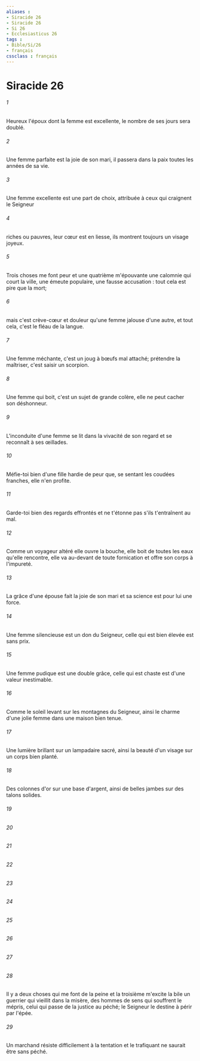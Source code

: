 ```yaml
---
aliases : 
- Siracide 26
- Siracide 26
- Si 26
- Ecclesiasticus 26
tags : 
- Bible/Si/26
- français
cssclass : français
---
```


# Siracide 26

###### 1
Heureux l'époux dont la femme est excellente, le nombre de ses jours sera doublé.
###### 2
Une femme parfaite est la joie de son mari, il passera dans la paix toutes les années de sa vie.
###### 3
Une femme excellente est une part de choix, attribuée à ceux qui craignent le Seigneur
###### 4
riches ou pauvres, leur cœur est en liesse, ils montrent toujours un visage joyeux.
###### 5
Trois choses me font peur et une quatrième m'épouvante une calomnie qui court la ville, une émeute populaire, une fausse accusation : tout cela est pire que la mort;
###### 6
mais c'est crève-cœur et douleur qu'une femme jalouse d'une autre, et tout cela, c'est le fléau de la langue.
###### 7
Une femme méchante, c'est un joug à bœufs mal attaché; prétendre la maîtriser, c'est saisir un scorpion.
###### 8
Une femme qui boit, c'est un sujet de grande colère, elle ne peut cacher son déshonneur.
###### 9
L'inconduite d'une femme se lit dans la vivacité de son regard et se reconnaît à ses œillades.
###### 10
Méfie-toi bien d'une fille hardie de peur que, se sentant les coudées franches, elle n'en profite.
###### 11
Garde-toi bien des regards effrontés et ne t'étonne pas s'ils t'entraînent au mal.
###### 12
Comme un voyageur altéré elle ouvre la bouche, elle boit de toutes les eaux qu'elle rencontre, elle va au-devant de toute fornication et offre son corps à l'impureté.
###### 13
La grâce d'une épouse fait la joie de son mari et sa science est pour lui une force.
###### 14
Une femme silencieuse est un don du Seigneur, celle qui est bien élevée est sans prix.
###### 15
Une femme pudique est une double grâce, celle qui est chaste est d'une valeur inestimable.
###### 16
Comme le soleil levant sur les montagnes du Seigneur, ainsi le charme d'une jolie femme dans une maison bien tenue.
###### 17
Une lumière brillant sur un lampadaire sacré, ainsi la beauté d'un visage sur un corps bien planté.
###### 18
Des colonnes d'or sur une base d'argent, ainsi de belles jambes sur des talons solides.
###### 19

###### 20

###### 21

###### 22

###### 23

###### 24

###### 25

###### 26

###### 27

###### 28
Il y a deux choses qui me font de la peine et la troisième m'excite la bile un guerrier qui vieillit dans la misère, des hommes de sens qui souffrent le mépris, celui qui passe de la justice au péché; le Seigneur le destine à périr par l'épée.
###### 29
Un marchand résiste difficilement à la tentation et le trafiquant ne saurait être sans péché.
